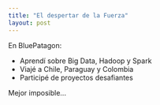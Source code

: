 ```yaml
---
title: "El despertar de la Fuerza"
layout: post
---
```


En BluePatagon:
- Aprendí sobre Big Data, Hadoop y Spark
- Viajé a Chile, Paraguay y Colombia
- Participé de proyectos desafiantes

Mejor imposible...